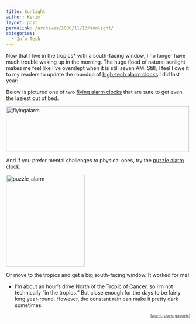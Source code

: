 ```yaml
---
title: Sunlight
author: Kerim
layout: post
permalink: /archives/2006/11/13/sunlight/
categories:
  - Info Tech
---
```

Now that I live in the tropics* with a south-facing window, I no longer have much trouble waking up in the morning. The huge flood of natural sunlight makes me feel like I&#8217;ve overslept when it is still seven AM. Still, I feel I owe it to my readers to update the roundup of <a href="http://test.oxus.net/archives/2005/03/25/snooze/" onclick="_gaq.push(['_trackEvent', 'outbound-article', 'http://test.oxus.net/archives/2005/03/25/snooze/', 'high-tech alarm clocks']);" >high-tech alarm clocks</a> I did last year:

Below is pictured one of two <a href="http://www.gizmodo.com/gadgets/gadgets/flying-alarm-clock-annoys-you-awake-214396.php" onclick="_gaq.push(['_trackEvent', 'outbound-article', 'http://www.gizmodo.com/gadgets/gadgets/flying-alarm-clock-annoys-you-awake-214396.php', 'flying alarm clocks']);" >flying alarm clocks</a> that are sure to get even the laziest out of bed.

<a href="http://www.flickr.com/photos/kerim/296876904/" onclick="_gaq.push(['_trackEvent', 'outbound-article', 'http://www.flickr.com/photos/kerim/296876904/', '']);"  title="Photo Sharing"><img src="http://static.flickr.com/122/296876904_578f45d1cd.jpg" width="500" height="124" alt="flyingalarm" /></a>

And if you prefer mental challenges to physical ones, try the <a href="http://www.gizmodo.com/gadgets/gadgets/puzzle-alarm-clock-presents-mild-challenge-wakes-you-up-157999.php" onclick="_gaq.push(['_trackEvent', 'outbound-article', 'http://www.gizmodo.com/gadgets/gadgets/puzzle-alarm-clock-presents-mild-challenge-wakes-you-up-157999.php', 'puzzle alarm clock']);" >puzzle alarm clock</a>:

<a href="http://www.flickr.com/photos/kerim/296882624/" onclick="_gaq.push(['_trackEvent', 'outbound-article', 'http://www.flickr.com/photos/kerim/296882624/', '']);"  title="Photo Sharing"><img src="http://static.flickr.com/118/296882624_b72082dc36_o.jpg" width="215" height="250" alt="puzzle_alarm" /></a>

Or move to the tropics and get a big south-facing window. It worked for me!

* I&#8217;m about an hour&#8217;s drive North of the Tropic of Cancer, so I&#8217;m not technically &#8220;in the tropics.&#8221; But close enough for the days to be fairly long year-round. However, the constant rain can make it pretty dark sometimes.

<!-- technorati tags start -->

<div style="text-align:right;">
  <span style="font-size:x-small;">{<a href="http://www.technorati.com/tag/alarm" onclick="_gaq.push(['_trackEvent', 'outbound-article', 'http://www.technorati.com/tag/alarm', 'alarm']);"  rel="tag">alarm</a>, <a href="http://www.technorati.com/tag/clock" onclick="_gaq.push(['_trackEvent', 'outbound-article', 'http://www.technorati.com/tag/clock', 'clock']);"  rel="tag">clock</a>, <a href="http://www.technorati.com/tag/gadgets" onclick="_gaq.push(['_trackEvent', 'outbound-article', 'http://www.technorati.com/tag/gadgets', 'gadgets']);"  rel="tag">gadgets</a>}</span>


<!-- technorati tags end -->

